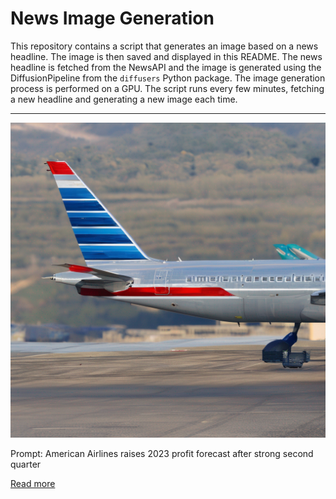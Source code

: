# News Image Generation
This repository contains a script that generates an image based on a news headline. The image is then saved and displayed in this README.
The news headline is fetched from the NewsAPI and the image is generated using the DiffusionPipeline from the `diffusers` Python package. The image generation process is performed on a GPU.
The script runs every few minutes, fetching a new headline and generating a new image each time.

---

![Generated Image](image.png)

Prompt: American Airlines raises 2023 profit forecast after strong second quarter

[Read more](https://www.cnbc.com/2023/07/20/american-airlines-aal-2q-2023-earnings.html)